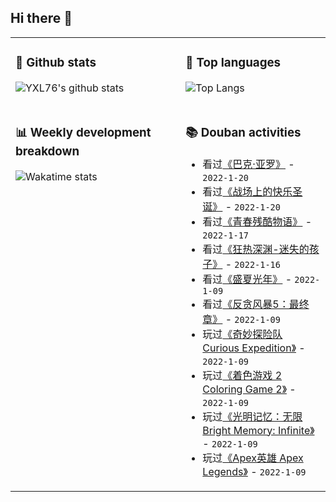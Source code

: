 ## Hi there 👋

<table>
<tr>
<td valign="top" width="54%">

### 🔭 Github stats

![YXL76's github stats](https://github-readme-stats.yxl76.vercel.app/api?username=YXL76&count_private=true&show_icons=true&include_all_commits=true&theme=prussian&line_height=28&disable_animations=true)

</td>

<td valign="top" width="46%">

### 🌱 Top languages

![Top Langs](https://github-readme-stats.yxl76.vercel.app/api/top-langs/?username=YXL76&layout=compact&theme=prussian&langs_count=8&hide=HTML,CSS,SCSS)

</td>
</tr>
<tr>
<td valign="top" width="54%">

### 📊 Weekly development breakdown

![Wakatime stats](https://github-readme-stats.yxl76.vercel.app/api/wakatime?username=YXL76&layout=compact&theme=prussian)


</td>
<td valign="top" width="46%">

### 📚 Douban activities

- 看过[《巴克·亚罗》](http://movie.douban.com/subject/34937955/) - `2022-1-20`
- 看过[《战场上的快乐圣诞》](http://movie.douban.com/subject/1303535/) - `2022-1-20`
- 看过[《青春残酷物语》](http://movie.douban.com/subject/1303691/) - `2022-1-17`
- 看过[《狂热深渊-迷失的孩子》](http://movie.douban.com/subject/35510775/) - `2022-1-16`
- 看过[《盛夏光年》](http://movie.douban.com/subject/1914831/) - `2022-1-09`
- 看过[《反贪风暴5：最终章》](http://movie.douban.com/subject/32579501/) - `2022-1-09`
- 玩过[《奇妙探险队 Curious Expedition》](http://www.douban.com/game/26411767/) - `2022-1-09`
- 玩过[《着色游戏 2 Coloring Game 2》](http://www.douban.com/game/35063806/) - `2022-1-09`
- 玩过[《光明记忆：无限 Bright Memory: Infinite》](http://www.douban.com/game/35063646/) - `2022-1-09`
- 玩过[《Apex英雄 Apex Legends》](http://www.douban.com/game/30453625/) - `2022-1-09`

</td>
</tr>
</table>

<!--
**YXL76/YXL76** is a ✨ _special_ ✨ repository because its `README.md` (this file) appears on your GitHub profile.

Here are some ideas to get you started:

- 🔭 I’m currently working on ...
- 🌱 I’m currently learning ...
- 👯 I’m looking to collaborate on ...
- 🤔 I’m looking for help with ...
- 💬 Ask me about ...
- 📫 How to reach me: ...
- 😄 Pronouns: ...
- ⚡ Fun fact: ...
-->
